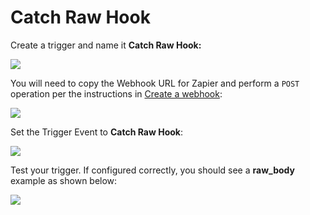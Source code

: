 # Catch Raw Hook

Create a trigger and name it **Catch Raw Hook:**

![](https://github.com/snyk/user-docs/tree/0874305e3aea1ea3c57b0398879776ac062b3479/.gitbook/assets/zappier-catch-raw-hook.png)

You will need to copy the Webhook URL for Zapier and perform a `POST` operation per the instructions in [Create a webhook](../../../../../integration-guide/integration-guide/ide-plugin/snyk-webhooks/#configure-webhooks):

![](https://github.com/snyk/user-docs/tree/0874305e3aea1ea3c57b0398879776ac062b3479/.gitbook/assets/zappier-catch-raw-hook-setup.png)

Set the Trigger Event to **Catch Raw Hook**:

![](https://github.com/snyk/user-docs/tree/0874305e3aea1ea3c57b0398879776ac062b3479/.gitbook/assets/zappier-catch-raw-hook-trigger.png)

Test your trigger. If configured correctly, you should see a **raw\_body** example as shown below:

![](https://github.com/snyk/user-docs/tree/0874305e3aea1ea3c57b0398879776ac062b3479/.gitbook/assets/zappier-catch-raw-hook-test.png)

